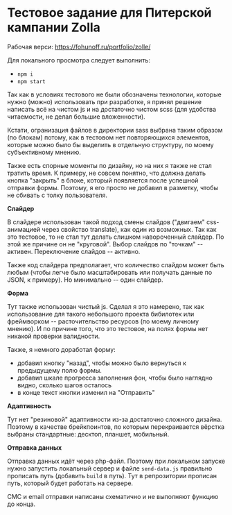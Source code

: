Тестовое задание для Питерской кампании Zolla
=============================================

Рабочая верси: https://fohunoff.ru/portfolio/zolle/

Для локального просмотра следует выполнить:
- `npm i`
- `npm start`

Так как в условиях тестового не были обозначены технологии, которые нужно (можно) использовать при разработке, я принял решение написать всё на чистом js и на достаточно чистом scss (для удобства читаемости, не делал большие вложенности).

Кстати, огранизация файлов в директории sass выбрана таким образом (по блокам) потому, как в тестовом нет повторяющихся элементов, которые можно было бы выделить в отдельную структуру, по моему субъективному мнению.

Также есть спорные моменты по дизайну, но на них я также не стал тратить время.
К примеру, не совсем понятно, что должна делать кнопка "закрыть" в блоке, который появляется после успешной отправки формы. Поэтому, я его просто не добавил в разметку, чтобы не сбивать с толку пользователя.

**Слайдер**

В слайдере использован такой подход смены слайдов ("двигаем" css-анимацией через свойство translate), как один из возможных.
Так как это тестовое, то не стал тут делать слишком навороченный слайдер. По этой же причине он не "круговой".
Выбор слайдов по "точкам" -- активен.
Переключение слайдов -- активно.

Также код слайдера предполагает, что количество слайдом может быть любым (чтобы легче было масштабировать или получать данные по JSON, к примеру).
Но минимально -- один слайдер.

**Форма**

Тут также использован чистый js. Сделал я это намерено, так как использование для такого небольшого проекта бибилотек или фреймворком -- расточительство ресурсов (по моему личному мнению). И по причине того, что это тестовое, на полях формы нет никакой проверки валидности.

Также, я немного доработал форму:
- добавил кнопку "назад", чтобы можно было вернуться к предыдущему полю формы.
- добавил шкале прогресса заполнения фон, чтобы было наглядно видно, сколько шагов осталось
- в конце текст кнопки изменил на "Отправить"


**Адаптивность**

Тут нет "резиновой" адаптивности из-за достаточно сложного дизайна. Поэтому в качестве брейкпоинтов, по которым перекраивается вёрстка выбраны стандартные: десктоп, планшет, мобильный.

**Отправка данных**

Отправка данных идёт через php-файл. Поэтому при локальном запуске нужно запустить локальный сервер и файле `send-data.js` правильно прописать путь (добавить `build` в путь). Тут в репрозитории прописан путь, который будет работать на сервере.

СМС и email отправки написаны схематично и не выполняют функцию до конца.
